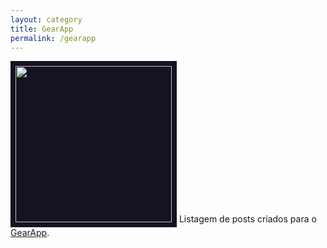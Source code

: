 ```yaml
---
layout: category
title: GearApp
permalink: /gearapp
---
```

<img src="https://gearapp.com.br/assets/images/logo-gearapp-horizontal-light.png" alt="" style="width:250px; background-color: #151221; padding:8px;">
Listagem de posts criados para o <a href="https://gearapp.com.br/" target="_blank">GearApp</a>.